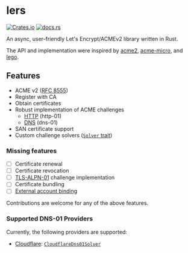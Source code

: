 # lers

[![Crates.io](https://img.shields.io/crates/v/lers)](https://crates.io/crates/lers)
[![docs.rs](https://img.shields.io/docsrs/lers/latest)](https://docs.rs/lers/latest/lers)

An async, user-friendly Let's Encrypt/ACMEv2 library written in Rust.

The API and implementation were inspired by [acme2][], [acme-micro][], and [lego][].

## Features
- ACME v2 ([RFC 8555][])
- Register with CA
- Obtain certificates
- Robust implementation of ACME challenges
  - [HTTP][] (http-01)
  - [DNS][] (dns-01)
- SAN certificate support
- Custom challenge solvers ([`Solver` trait][])

### Missing features

- [ ] Certificate renewal
- [ ] Certificate revocation
- [ ] [TLS-ALPN-01][] challenge implementation
- [ ] Certificate bundling
- [ ] [External account binding][]

Contributions are welcome for any of the above features.

### Supported DNS-01 Providers

Currently, the following providers are supported:
- [Cloudflare](https://www.cloudflare.com): [`CloudflareDns01Solver`][]

[acme2]: https://github.com/lucacasonato/acme2
[acme-micro]: https://github.com/kpcyrd/acme-micro
[lego]: https://github.com/go-acme/lego
[RFC 8555]: https://www.rfc-editor.org/rfc/rfc8555.html
[HTTP]: https://docs.rs/lers/latest/lers/solver/struct.Http01Solver.html
[DNS]: https://docs.rs/lers/latest/lers/solver/dns/index.html
[`Solver` trait]: https://docs.rs/lers/latest/lers/solver/trait.Solver.html
[TLS-ALPN-01]: https://www.rfc-editor.org/rfc/rfc8737.html
[External account binding]: https://www.rfc-editor.org/rfc/rfc8555.html#page-38

[`CloudflareDns01Solver`]: https://docs.rs/lers/latest/lers/solver/dns/struct.CloudflareDns01Solver.html
